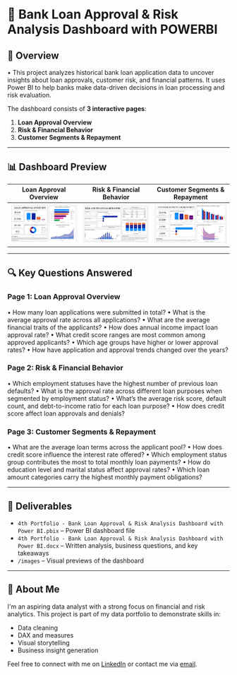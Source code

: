 # 🧾 Bank Loan Approval & Risk Analysis Dashboard with POWERBI

## 📌 Overview
•	This project analyzes historical bank loan application data to uncover insights about loan approvals, customer risk, and financial patterns. It uses Power BI to help banks make data-driven decisions in loan processing and risk evaluation.

The dashboard consists of **3 interactive pages**:

1. **Loan Approval Overview**
2. **Risk & Financial Behavior**
3. **Customer Segments & Repayment**

---

## 📊 Dashboard Preview

| Loan Approval Overview | Risk & Financial Behavior | Customer Segments & Repayment |
|------------------------|---------------------------|-------------------------------|
| ![Page 1](page1_overview.png) | ![Page 2](page2_risk.png) | ![Page 3](page3_segments.png) |


---

## 🔍 Key Questions Answered

### Page 1: Loan Approval Overview
•	How many loan applications were submitted in total?
•	What is the average approval rate across all applications?
•	What are the average financial traits of the applicants?
•	How does annual income impact loan approval rate?
•	What credit score ranges are most common among approved applicants?
•	Which age groups have higher or lower approval rates?
•	How have application and approval trends changed over the years?


### Page 2: Risk & Financial Behavior
•	Which employment statuses have the highest number of previous loan defaults?
•	What is the approval rate across different loan purposes when segmented by employment status?
•	What’s the average risk score, default count, and debt-to-income ratio for each loan purpose?
•	How does credit score affect loan approvals and denials?

### Page 3: Customer Segments & Repayment
•	What are the average loan terms across the applicant pool?
•	How does credit score influence the interest rate offered?
•	Which employment status group contributes the most to total monthly loan payments?
•	How do education level and marital status affect approval rates?
•	Which loan amount categories carry the highest monthly payment obligations?


---

## 📁 Deliverables

- `4th Portfolio - Bank Loan Approval & Risk Analysis Dashboard with Power BI.pbix` – Power BI dashboard file
- `4th Portfolio - Bank Loan Approval & Risk Analysis Dashboard with Power BI.docx` – Written analysis, business questions, and key takeaways
- `/images` – Visual previews of the dashboard

---

## 👤 About Me
I'm an aspiring data analyst with a strong focus on financial and risk analytics. This project is part of my data portfolio to demonstrate skills in:
- Data cleaning
- DAX and measures
- Visual storytelling
- Business insight generation

Feel free to connect with me on [LinkedIn](https://www.linkedin.com/in/marktheanalyst103/) or contact me via [email](mailto:marktheanalyst103@gmail.com).


